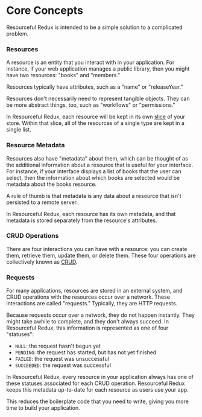 # Core Concepts

Resourceful Redux is intended to be a simple solution to a complicated problem.

### Resources

A resource is an entity that you interact with in your application. For
instance, if your web application manages a public library, then you might have
two resources: "books" and "members."

Resources typically have attributes, such as a "name" or "releaseYear."

Resources don't necessarily need to represent tangible objects. They can be more
abstract things, too, such as "workflows" or "permissions."

In Resourceful Redux, each resource will be kept in its own
[slice](http://redux.js.org/docs/recipes/reducers/UsingCombineReducers.html) of
your store. Within that slice, all of the resources of a single type are kept in
a single list.

### Resource Metadata

Resources also have "metadata" about them, which can be thought of as the
additional  information about a resource that is useful for your interface. For
instance, if your interface displays a list of books that the user can select,
then the information about which books are selected would be metadata about the
books resource.

A rule of thumb is that metadata is any data about a resource that isn't
persisted to a remote server.

In Resourceful Redux, each resource has its own metadata, and that metadata
is stored separately from the resource's attributes.

### CRUD Operations

There are four interactions you can have with a resource: you can create them,
retrieve them, update them, or delete them. These four operations are
collectively known as
[CRUD](https://en.wikipedia.org/wiki/Create,_read,_update_and_delete).

### Requests

For many applications, resources are stored in an external system, and
CRUD operations with the resources occur over a network. These interactions are
called "requests." Typically, they are HTTP requests.

Because requests occur over a network, they do not happen instantly.
They might take awhile to complete, and they don't always succeed.
In Resourceful Redux, this information is represented as one of four "statuses":

- `NULL`: the request hasn't begun yet
- `PENDING`: the request has started, but has not yet finished
- `FAILED`: the request was unsuccessful
- `SUCCEEDED`: the request was successful

In Resourceful Redux, every resource in your application always has one of these
statuses associated for each CRUD operation. Resourceful Redux keeps this
metadata up-to-date for each resource as users use your app.

This reduces the boilerplate code that you need to write, giving you more time
to build your application.
